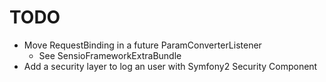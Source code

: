 TODO
====

* Move RequestBinding in a future ParamConverterListener
    * See SensioFrameworkExtraBundle
* Add a security layer to log an user with Symfony2 Security Component
